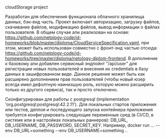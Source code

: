 cloudStorage project

Разработан для обеспечения функционала облачного хранилища данных, бэк-енд часть. 
Проект включает авторизацию, загрузку файлов, скачивание файлов,
модификацию файлов, вывод информации о файлах пользователя. В общем случае апи реализован на основе: 
https://github.com/netology-code/jd-homeworks/blob/master/diploma/CloudServiceSpecification.yaml,
при этом, может быть использован совместно с фронт-энд частью отсюда:
https://github.com/netology-code/jd-homeworks/tree/master/diploma/netology-diplom-frontend.
В дополнение к базовому апи добавлен сервисный эндпойнт "/api/user" для регистрации новых пользователей и внесения
их credentials в базу данных в зашифрованном виде. Данное решение может быть как расширено дополнением прав 
пользователей (чтобы новый юзер всегда имел дефолтную наинизшую роль, которую можно расширить только из другого сервиса), 
так и просто отключено.

Сконфигурирован для работы с postgresql (implementation 'org.postgresql:postgresql:42.2.11').
Для локальных стартов приложения или тестов, деплоя и последующего запуска контейнера приложения требуется
конфигурировать следующие переменные сред (в CI/CD, в системе или в настройках локальных раннеров):
DB_URL, DB_USERNAME, DB_PASSWORD, SECRET_KEY. Например,
docker run ... --env DB_URL=something --env DB_USERNAME=something ..
